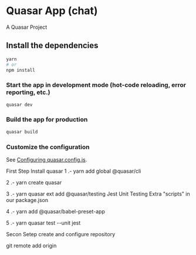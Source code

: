 # Quasar App (chat)

A Quasar Project

## Install the dependencies
```bash
yarn
# or
npm install
```

### Start the app in development mode (hot-code reloading, error reporting, etc.)
```bash
quasar dev
```


### Build the app for production
```bash
quasar build
```

### Customize the configuration
See [Configuring quasar.config.js](https://v2.quasar.dev/quasar-cli-vite/quasar-config-js).

First Step  Install quasar
1 .- yarn add global @quasar/cli

2 .- yarn create quasar

3 .- yarn quasar ext add @quasar/testing 
     Jest Unit Testing 
     Extra "scripts" in our package.json
     
4 .- yarn add @quasar/babel-preset-app

5 .- yarn quasar test --unit jest

Secon Setep create and configure repository

git remote add origin